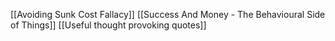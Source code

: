 [[Avoiding Sunk Cost Fallacy]]
[[Success And Money - The Behavioural Side of Things]]
[[Useful thought provoking quotes]]